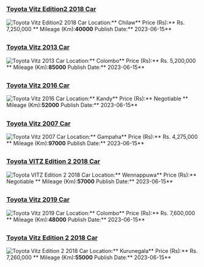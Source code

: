 
##        
### [Toyota Vitz Edition2 2018 Car](https://riyasewana.com/buy/toyota-vitz-edition2-sale-chilaw-6489159)
![Toyota Vitz Edition2 2018 Car](//riyasewana.com/thumb/thumbtoyota-vitz-edition2-2018-157502212401.jpg)
Location:** Chilaw**
Price (Rs):** Rs. 7,250,000 **
Mileage (Km):**40000**
Publish Date:** 2023-06-15**

##        
### [Toyota Vitz 2013 Car](https://riyasewana.com/buy/toyota-vitz-sale-colombo-6489103)
![Toyota Vitz 2013 Car](//riyasewana.com/thumb/thumbtoyota-vitz-157432822881.jpg)
Location:** Colombo**
Price (Rs):** Rs. 5,200,000 **
Mileage (Km):**85000**
Publish Date:** 2023-06-15**

##        
### [Toyota Vitz 2016 Car](https://riyasewana.com/buy/toyota-vitz-sale-kandy-6489006)
![Toyota Vitz 2016 Car](//riyasewana.com/thumb/thumbtoyota-vitz-157260922081.jpg)
Location:** Kandy**
Price (Rs):** Negotiable **
Mileage (Km):**52000**
Publish Date:** 2023-06-15**

##        
### [Toyota Vitz 2007 Car](https://riyasewana.com/buy/toyota-vitz-sale-gampaha-6488880)
![Toyota Vitz 2007 Car](//riyasewana.com/thumb/thumbtoyota-vitz-2007-157040012811.jpg)
Location:** Gampaha**
Price (Rs):** Rs. 4,275,000 **
Mileage (Km):**97000**
Publish Date:** 2023-06-15**

##        
### [Toyota VITZ Edition 2 2018 Car](https://riyasewana.com/buy/toyota-vitz-edition-sale-wennappuwa-6488840)
![Toyota VITZ Edition 2 2018 Car](//riyasewana.com/thumb/thumbtoyota-vitz-edition-2018-156542812961.jpg)
Location:** Wennappuwa**
Price (Rs):** Negotiable **
Mileage (Km):**57000**
Publish Date:** 2023-06-15**

##        
### [Toyota Vitz 2019 Car](https://riyasewana.com/buy/toyota-vitz-sale-colombo-6488629)
![Toyota Vitz 2019 Car](//riyasewana.com/thumb/thumbtoyota-vitz-2019-155461512371.jpg)
Location:** Colombo**
Price (Rs):** Rs. 7,600,000 **
Mileage (Km):**48000**
Publish Date:** 2023-06-15**

##        
### [Toyota Vitz Edition 2 2018 Car](https://riyasewana.com/buy/toyota-vitz-edition-sale-kurunegala-6488571)
![Toyota Vitz Edition 2 2018 Car](//riyasewana.com/thumb/thumbtoyota-vitz-edition-157443817951.jpg)
Location:** Kurunegala**
Price (Rs):** Rs. 7,260,000 **
Mileage (Km):**55000**
Publish Date:** 2023-06-15**
